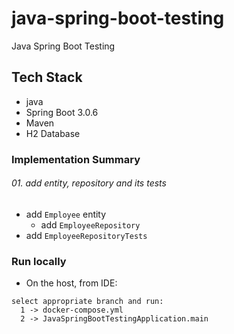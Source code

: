 # java-spring-boot-testing
Java Spring Boot Testing

## Tech Stack
- java
- Spring Boot 3.0.6
- Maven
- H2 Database

### Implementation Summary

###### 01. add entity, repository and its tests
- add `Employee` entity
  - add `EmployeeRepository`
- add `EmployeeRepositoryTests`

### Run locally
- On the host, from IDE:
```
select appropriate branch and run:
  1 -> docker-compose.yml
  2 -> JavaSpringBootTestingApplication.main